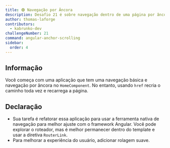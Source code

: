 ```yaml
---
title: 🟢 Navegação por Âncora
description: Desafio 21 é sobre navegação dentro de uma página por âncora
author: thomas-laforge
contributors:
  - kabrunko-dev
challengeNumber: 21
command: angular-anchor-scrolling
sidebar:
  order: 4
---
```


## Informação

Você começa com uma aplicação que tem uma navegação básica e navegação por âncora no `HomeComponent`. No entanto, usando `href` recria o caminho toda vez e recarrega a página.

## Declaração

- Sua tarefa é refatorar essa aplicação para usar a ferramenta nativa de navegação para melhor ajuste com o framework Angular. Você pode explorar o roteador, mas é melhor permanecer dentro do template e usar a diretiva `RouterLink`.
- Para melhorar a experiência do usuário, adicionar rolagem suave.
